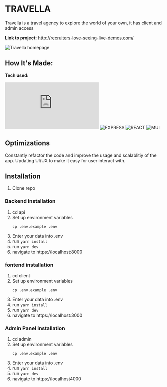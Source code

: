 # TRAVELLA
Travella is a travel agency to explore the world of your own, it has client and admin access 

**Link to project:** http://recruiters-love-seeing-live-demos.com/

![Travella homepage](http://travella/1200/650)

## How It's Made:

**Tech used:**<p>![NODEJS](https://img.shields.io/static/v1?label=|&message=NODE.JS&color=2b625f&style=plastic&logo=node.js) ![EXPRESS](https://img.shields.io/static/v1?label=|&message=EXPRESS&color=bbb111&style=plastic&logo=express) ![REACT](https://img.shields.io/static/v1?label=|&message=REACT&color=40cd8c&style=plastic&logo=react) ![MUI](https://img.shields.io/static/v1?label=|&message=MUI&color=40cd8c&style=plastic&logo=MUI)</p>

## Optimizations

Constantly refactor the code and improve the usage and scalablitiy of the app. Updating UI/UX to make it easy for user interact with.

## Installation

1. Clone repo

### Backend installation

1. cd api
1. Set up environment variables
   ```env
   cp .env.example .env
   ```
1. Enter your data into .env
1. run `yarn install`
1. run `yarn dev`
1. navigate to https://localhost:8000

### fontend installation

1. cd client
1. Set up environment variables
   ```
   cp .env.example .env
   ```
1. Enter your data into .env
1. run `yarn install`
1. run `yarn dev`
1. navigate to https://localhost:3000

### Admin Panel installation

1. cd admin 
1. Set up environment variables
   ```
   cp .env.example .env
   ```
1. Enter your data into .env
1. run `yarn install`
1. run `yarn dev`
1. navigate to https://localhost4000